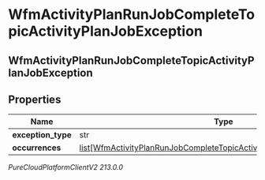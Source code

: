 # WfmActivityPlanRunJobCompleteTopicActivityPlanJobException

## WfmActivityPlanRunJobCompleteTopicActivityPlanJobException

## Properties

|Name | Type | Description | Notes|
|------------ | ------------- | ------------- | -------------|
| **exception_type** | str |  | [optional] |
| **occurrences** | [list[WfmActivityPlanRunJobCompleteTopicActivityPlanOccurrenceReference]](WfmActivityPlanRunJobCompleteTopicActivityPlanOccurrenceReference) |  | [optional] |



_PureCloudPlatformClientV2 213.0.0_

